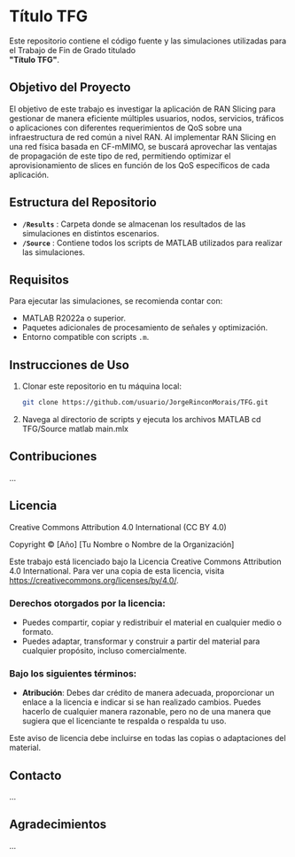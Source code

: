 # Título TFG

Este repositorio contiene el código fuente y las simulaciones utilizadas para el Trabajo de Fin de Grado titulado  
**"Título TFG"**.  

## Objetivo del Proyecto

El objetivo de este trabajo es investigar la aplicación de RAN Slicing para gestionar de manera eficiente múltiples usuarios, nodos, servicios, tráficos o aplicaciones con diferentes requerimientos de QoS sobre una infraestructura de red común a nivel RAN. Al implementar RAN Slicing en una red física basada en CF-mMIMO, se buscará aprovechar las ventajas de propagación de este tipo de red, permitiendo optimizar el aprovisionamiento de slices en función de los QoS específicos de cada aplicación.

## Estructura del Repositorio

- **`/Results`** : Carpeta donde se almacenan los resultados de las simulaciones en distintos escenarios.
- **`/Source`** : Contiene todos los scripts de MATLAB utilizados para realizar las simulaciones.

## Requisitos

Para ejecutar las simulaciones, se recomienda contar con:

- MATLAB R2022a o superior.
- Paquetes adicionales de procesamiento de señales y optimización.
- Entorno compatible con scripts `.m`.

## Instrucciones de Uso

1. Clonar este repositorio en tu máquina local:
   ```sh
   git clone https://github.com/usuario/JorgeRinconMorais/TFG.git


2. Navega al directorio de scripts y ejecuta los archivos MATLAB
   cd TFG/Source
  matlab main.mlx

## Contribuciones
...

## Licencia
Creative Commons Attribution 4.0 International (CC BY 4.0)

Copyright © [Año] [Tu Nombre o Nombre de la Organización]

Este trabajo está licenciado bajo la Licencia Creative Commons Attribution 4.0 International. 
Para ver una copia de esta licencia, visita https://creativecommons.org/licenses/by/4.0/.

### Derechos otorgados por la licencia:
- Puedes compartir, copiar y redistribuir el material en cualquier medio o formato.
- Puedes adaptar, transformar y construir a partir del material para cualquier propósito, incluso comercialmente.

### Bajo los siguientes términos:
- **Atribución**: Debes dar crédito de manera adecuada, proporcionar un enlace a la licencia e indicar si se han realizado cambios. Puedes hacerlo de cualquier manera razonable, pero no de una manera que sugiera que el licenciante te respalda o respalda tu uso.

Este aviso de licencia debe incluirse en todas las copias o adaptaciones del material.

## Contacto
...

## Agradecimientos
...






   
